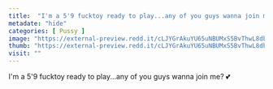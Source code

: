 ```yaml
---
title:  "I'm a 5'9 fucktoy ready to play...any of you guys wanna join me? 💕"
metadate: "hide"
categories: [ Pussy ]
image: "https://external-preview.redd.it/cLJYGrAkuYU65uNBUMxS5BvThwL8dbsbWwDECnSl4oY.jpg?auto=webp&s=a1cf4f9d930a70917559be7b4adfdd71f9328b37"
thumb: "https://external-preview.redd.it/cLJYGrAkuYU65uNBUMxS5BvThwL8dbsbWwDECnSl4oY.jpg?width=1080&crop=smart&auto=webp&s=05cc8af0bed90cff54b76c672ae195cd41d767d0"
visit: ""
---
```

I'm a 5'9 fucktoy ready to play...any of you guys wanna join me? 💕
